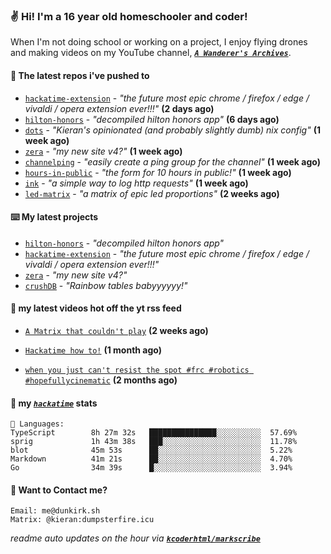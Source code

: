 ### ✌️ Hi! I'm a 16 year old homeschooler and coder!

When I'm not doing school or working on a project, I enjoy flying drones and making videos on my YouTube channel, [**_`A Wanderer's Archives`_**](https://youtube.com/@wanderer.archives).

#### 👷 The latest repos i've pushed to

- [`hackatime-extension`](https://github.com/kcoderhtml/hackatime-extension) - _"the future most epic chrome / firefox / edge / vivaldi / opera extension ever!!!"_ **(2 days ago)**
- [`hilton-honors`](https://github.com/kcoderhtml/hilton-honors) - _"decompiled hilton honors app"_ **(6 days ago)**
- [`dots`](https://github.com/kcoderhtml/dots) - _"Kieran's opinionated (and probably slightly dumb) nix config"_ **(1 week ago)**
- [`zera`](https://github.com/kcoderhtml/zera) - _"my new site v4?"_ **(1 week ago)**
- [`channelping`](https://github.com/kcoderhtml/channelping) - _"easily create a ping group for the channel"_ **(1 week ago)**
- [`hours-in-public`](https://github.com/kcoderhtml/hours-in-public) - _"the form for 10 hours in public!"_ **(1 week ago)**
- [`ink`](https://github.com/kcoderhtml/ink) - _"a simple way to log http requests"_ **(1 week ago)**
- [`led-matrix`](https://github.com/kcoderhtml/led-matrix) - _"a matrix of epic led proportions"_ **(2 weeks ago)**

#### ⌨️ My latest projects

- [`hilton-honors`](https://github.com/kcoderhtml/hilton-honors) - _"decompiled hilton honors app"_
- [`hackatime-extension`](https://github.com/kcoderhtml/hackatime-extension) - _"the future most epic chrome / firefox / edge / vivaldi / opera extension ever!!!"_
- [`zera`](https://github.com/kcoderhtml/zera) - _"my new site v4?"_
- [`crushDB`](https://github.com/kcoderhtml/crushDB) - _"Rainbow tables babyyyyyy!"_

#### 🍿 my latest videos hot off the yt rss feed

- [`A Matrix that couldn't play`](https://www.youtube.com/watch?v=NodwjZF7uZw) **(2 weeks ago)**

- [`Hackatime how to!`](https://www.youtube.com/watch?v=eKoD9yyr1To) **(1 month ago)**

- [`when you just can't resist the spot #frc #robotics #hopefullycinematic`](https://www.youtube.com/watch?v=Y7SZ_TDleGM) **(2 months ago)**



#### 📡 my [_`hackatime`_](https://waka.hackclub.com) stats

```text
💾 Languages:
TypeScript        8h 27m 32s   ███████████████░░░░░░░░░░  57.69%
sprig             1h 43m 38s   ███░░░░░░░░░░░░░░░░░░░░░░  11.78%
blot              45m 53s      ██░░░░░░░░░░░░░░░░░░░░░░░  5.22%
Markdown          41m 21s      ██░░░░░░░░░░░░░░░░░░░░░░░  4.70%
Go                34m 39s      █░░░░░░░░░░░░░░░░░░░░░░░░  3.94%
```

#### 📮 Want to Contact me?

```text
Email: me@dunkirk.sh
Matrix: @kieran:dumpsterfire.icu
```

_readme auto updates on the hour via [**`kcoderhtml/markscribe`**](https://github.com/kcoderhtml/markscribe)_